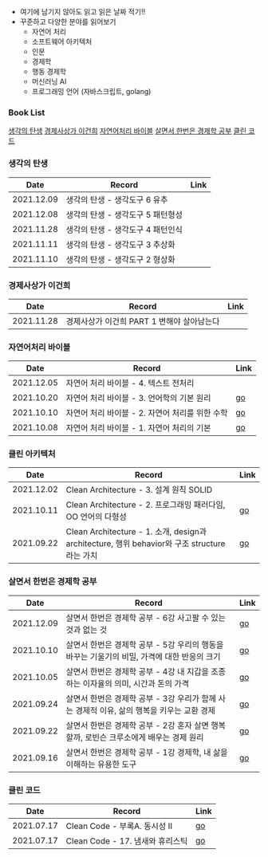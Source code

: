 - 여기에 남기지 않아도 읽고 읽은 날짜 적기!! 
- 꾸준하고 다양한 분야를 읽어보기 
  - 자연어 처리
  - 소프트웨어 아키텍처
  - 인문 
  - 경제학 
  - 행동 경제학
  - 머신러닝 AI
  - 프로그래밍 언어 (자바스크립트, golang) 

### Book List

<u>[생각의 탄생](#생각의-탄생)</u>  <u>[경제사상가 이건희](#경제사상가-이건희)</u>  <u>[자연어처리 바이블](#자연어처리-바이블)</u>  <u>[살면서 한번은 경제학 공부](#살면서-한번은-경제학-공부)</u>  <u>[클린 코드](#클린-코드)</u>

### 생각의 탄생

| Date       | Record                             | Link |
| ---------- | ---------------------------------- | ---- |
| 2021.12.09 | 생각의 탄생 - 생각도구 6 유추      |      |
| 2021.12.08 | 생각의 탄생 - 생각도구 5 패턴형성  |      |
| 2021.11.28 | 생각의 탄생 - 생각도구 4  패턴인식 |      |
| 2021.11.11 | 생각의 탄생 - 생각도구 3 추상화    |      |
| 2021.11.10 | 생각의 탄생 - 생각도구 2 형상화    |      |

### 경제사상가 이건희

| Date       | Record                                     | Link |
| ---------- | ------------------------------------------ | ---- |
| 2021.11.28 | 경제사상가 이건희 PART 1 변해야 살아남는다 |      |

### 자연어처리 바이블

| Date       | Record                                          | Link                                                         |
| ---------- | ----------------------------------------------- | ------------------------------------------------------------ |
| 2021.12.05 | 자연어 처리 바이블 - 4. 텍스트 전처리           |                                                              |
| 2021.10.20 | 자연어 처리 바이블 - 3. 언어학의 기본 원리      | [go](https://github.com/ruslanlvivsky/TIL/blob/main/book/natural-language-processing-bible/chapter03.md) |
| 2021.10.10 | 자연어 처리 바이블 - 2. 자연어 처리를 위한 수학 | [go](https://github.com/ruslanlvivsky/TIL/blob/main/book/natural-language-processing-bible/chapter02.md) |
| 2021.10.08 | 자연어 처리 바이블 - 1. 자연어 처리의 기본      | [go](https://github.com/ruslanlvivsky/TIL/blob/main/book/natural-language-processing-bible/chapter01.md) |

### 클린 아키텍처

| Date       | Record                                                       | Link                                                         |
| ---------- | ------------------------------------------------------------ | ------------------------------------------------------------ |
| 2021.12.02 | Clean Architecture - 3. 설계 원칙 SOLID                      |                                                              |
| 2021.10.11 | Clean Architecture - 2. 프로그래밍 패러다임, OO 언어의 다형성 | [go](https://github.com/ruslanlvivsky/TIL/blob/main/book/Clean_Architecture/02_programming_paradigm.md) |
| 2021.09.22 | Clean Architecture - 1. 소개, design과 architecture, 행위 behavior와 구조 structure 라는 가치 | [go](https://github.com/jinsuSang/TIL/blob/main/book/Clean_Architecture/01_intro.md) |

### 살면서 한번은 경제학 공부

| Date       | Record                                                       | Link                                                         |
| ---------- | ------------------------------------------------------------ | ------------------------------------------------------------ |
| 2021.12.09 | 살면서 한번은 경제학 공부 - 6강 사고팔 수 있는 것과 없는 것  | [go](https://github.com/jinsuSang/TIL/blob/main/book/studying_economics_once_in_my_life/studying_economics_once_in_my_life.md) |
| 2021.10.10 | 살면서 한번은 경제학 공부 - 5강 우리의 행동을 바꾸는 기울기의 비밀, 가격에 대한 반응의 크기 | [go](https://github.com/jinsuSang/TIL/blob/main/book/studying_economics_once_in_my_life/studying_economics_once_in_my_life.md) |
| 2021.10.05 | 살면서 한번은 경제학 공부 - 4강 내 지갑을 조종하는 이자율의 의미, 시간과 돈의 가격 | [go](https://github.com/jinsuSang/TIL/blob/main/book/studying_economics_once_in_my_life/studying_economics_once_in_my_life.md) |
| 2021.09.24 | 살면서 한번은 경제학 공부 - 3강 우리가 함께 사는 경제적 이유, 삶의 행복을 키우는 교환 경제 | [go](https://github.com/jinsuSang/TIL/blob/main/book/studying_economics_once_in_my_life/studying_economics_once_in_my_life.md) |
| 2021.09.22 | 살면서 한번은 경제학 공부 - 2강 혼자 살면 행복할까, 로빈슨 크루소에게 배우는 경제 원리 | [go](https://github.com/jinsuSang/TIL/blob/main/book/studying_economics_once_in_my_life/studying_economics_once_in_my_life.md) |
| 2021.09.16 | 살면서 한번은 경제학 공부 - 1강 경제학, 내 삶을 이해하는 유용한 도구 | [go](https://github.com/jinsuSang/TIL/blob/main/book/studying_economics_once_in_my_life/studying_economics_once_in_my_life.md) |

### 클린 코드

| Date       | Record                           | Link                                                         |
| ---------- | -------------------------------- | ------------------------------------------------------------ |
| 2021.07.17 | Clean Code - 부록A. 동시성 II    | [go](https://github.com/jinsuSang/TIL/blob/main/book/Clean_Code/%EB%B6%80%EB%A1%9DA.%20%EB%8F%99%EC%8B%9C%EC%84%B1%20II.md) |
| 2021.07.17 | Clean Code - 17. 냄새와 휴리스틱 | [go](https://github.com/jinsuSang/TIL/blob/main/book/Clean_Code/17.%20%EB%83%84%EC%83%88%EC%99%80%20%ED%9C%B4%EB%A6%AC%EC%8A%A4%ED%8B%B1.md) |
